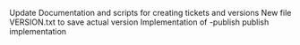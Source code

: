 Update Documentation and scripts for creating tickets and versions 
New file VERSION.txt to save actual version 
Implementation of -publish 
publish implementation 
